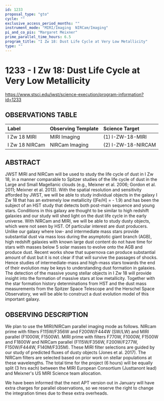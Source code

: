 ```yaml
---
id: 1233
proposal_type: "gto"
cycle: ""
exclusive_access_period_months: ""
instrument_mode: "MIRI/Imaging  NIRCam/Imaging"
pi_and_co_pis: "Margaret Meixner"
prime_parallel_time_hours: 6.5
program_title: "I Zw 18: Dust Life Cycle at Very Low Metallicity"
type: ""
---
```

# 1233 - I Zw 18: Dust Life Cycle at Very Low Metallicity
https://www.stsci.edu/jwst/science-execution/program-information?id=1233
## OBSERVATIONS TABLE
| Label          | Observing Template | Science Target     |
| :------------- | :----------------- | :----------------- |
| I Zw 18 MIRI   | MIRI Imaging       | (1) I-ZW-18-MIRI   |
| I Zw 18 NIRCam | NIRCam Imaging     | (2) I-ZW-18-NIRCAM |

## ABSTRACT

JWST MIRI and NIRCam will be used to study the life cycle of dust in I Zw 18, in a manner comparable to Spitzer studies of the life cycle of dust in the Large and Small Magellanic clouds (e.g., Meixner et al. 2006; Gordon et al. 2011; Meixner et al. 2013). With the spatial resolution and sensitivity afforded by JWST, we will be able to study individual objects in the galaxy I Zw 18 that has an extremely low metallicity ([Fe/H] = - 1.9) and has been the subject of an HST study that detects both post-main sequence and young stars. Conditions in this galaxy are thought to be similar to high redshift galaxies and our study will shed light on the dust life cycle in the early universe. With NIRCam and MIRI, we will be able to study dusty objects, which were not seen by HST. Of particular interest are dust producers. Unlike our galaxy where low- and intermediate mass stars provide substantial dust via mass loss during the asymptotic giant branch (AGB), high redshift galaxies with known large dust content do not have time for stars with masses below 5 solar masses to evolve onto the AGB and produce dust. Recent works show that supernova can produce substantial amount of dust but it is not clear if that will survive the passages of shocks. Hence studies of intermediate-mass and high-mass stars towards the end of their evolution may be keys to understanding dust formation in galaxies. The detection of the massive young stellar objects in I Zw 18 will provide insight into the formation of massive stars at low metallicity. Together with the star formation history determinations from HST and the dust mass measurements from the Spitzer Space Telescope and the Herschel Space Observatory, we will be able to construct a dust evolution model of this important galaxy.

## OBSERVING DESCRIPTION

We plan to use the MIRI/NIRCam parallel imaging mode as follows. NIRcam prime with filters F115W/F356W and F200W/F444W (SW/LW) and MIRI parallel (F1000W, F1500W). MIRI prime with filters F770W, F1000W, F1500W and F1800W and NIRCam parallel (F115W/F356W, F200W/F277W, F150W/F444W, F140M/F335M). These MIRI filter selections are guided by our study of predicted fluxes of dusty objects (Jones et al. 2017). The NIRCam filters are selected based on prior work on stellar populations at these wavelengths. The total time for the project (6 hours) will be equally split (3 hrs each) between the MIRI European Consortium (Justtanont lead) and Meixner's US MIRI Science team allocation.

We have been informed that the next APT version out in January will have extra charges for parallel observations, so we reserve the right to change the integration times due to these extra overheads.